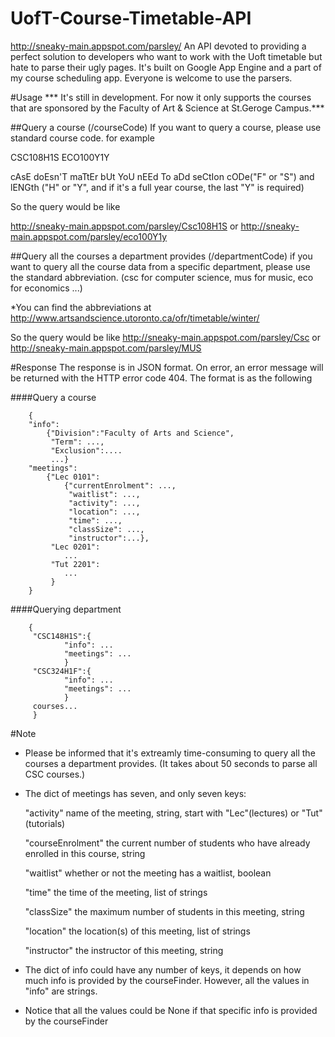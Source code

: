 # UofT-Course-Timetable-API
http://sneaky-main.appspot.com/parsley/
An API devoted to providing a perfect solution to developers who want to work with the Uoft timetable but hate to parse their ugly pages. 
It's built on Google App Engine and a part of my course scheduling app. Everyone is welcome to use the parsers.

#Usage
*** It's still in development. For now it only supports the courses that are sponsored by the Faculty of Art & Science at St.Geroge Campus.***

##Query a course (/courseCode)
If you want to query a course, please use standard course code.
for example

CSC108H1S ECO100Y1Y

cAsE doEsn'T maTtEr bUt YoU nEEd To aDd seCtIon cODe("F" or "S") 
and lENGth ("H" or "Y", and if it's a full year course, the last "Y" is required)

So the query would be like

http://sneaky-main.appspot.com/parsley/Csc108H1S
or 
http://sneaky-main.appspot.com/parsley/eco100Y1y

##Query all the courses a department provides (/departmentCode)
if you want to query all the course data from a specific department, please use the standard 
abbreviation. (csc for computer science, mus for music, eco for economics ...)

*You can find the abbreviations at http://www.artsandscience.utoronto.ca/ofr/timetable/winter/

So the query would be like
http://sneaky-main.appspot.com/parsley/Csc
or 
http://sneaky-main.appspot.com/parsley/MUS

#Response
The response is in JSON format. On error, an error message will be returned with the HTTP error code 404.
The format is as the following

####Query a course
	 
	 	{
	 	"info":
	 		{"Division":"Faculty of Arts and Science",
	 		 "Term": ...,
	 		 "Exclusion":....
	 		 ...}
	 	"meetings":
	 		{"Lec 0101":
	 			{"currentEnrolment": ...,
	 			 "waitlist": ..., 
	 			 "activity": ...,
	 			 "location": ..., 
	 			 "time": ..., 
	 			 "classSize": ...,
	 			 "instructor":...}, 
	 		 "Lec 0201":
	 		 	...
	 		 "Tut 2201":
	 		 	...
	 		 }
	 	}
	 
####Querying department

	 	{
	 	 "CSC148H1S":{
	 	 		"info": ...
	 	 		"meetings": ...
	 	 		}
	 	 "CSC324H1F":{
	 	 		"info": ...
	 	 		"meetings": ...
	 	 		}
	 	 courses...
	 	 }

#Note

+ Please be informed that it's extreamly time-consuming to query all the courses a department provides. (It takes about 50 seconds to parse all CSC courses.)

+ The dict of meetings has seven, and only seven keys:

	"activity" name of the meeting, string, start with "Lec"(lectures) or "Tut"(tutorials)
	
	"courseEnrolment" the current number of students who have already enrolled in this course, string
	
	"waitlist" whether or not the meeting has a waitlist, boolean
	
	"time" the time of the meeting, list of strings
	
	"classSize" the maximum number of students in this meeting, string
	
	"location" the location(s) of this meeting, list of strings
	
	"instructor" the instructor of this meeting, string

+ The dict of info could have any number of keys, it depends on how much info is provided by the courseFinder. However, all the values in "info" are strings.

+ Notice that all the values could be None if that specific info is provided by the courseFinder




